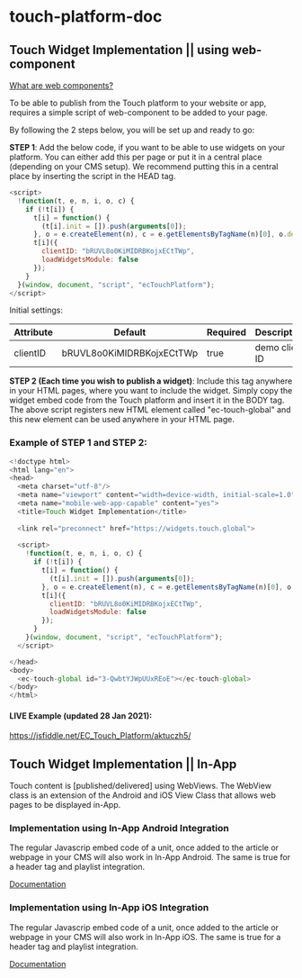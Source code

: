 # touch-platform-doc

## Touch Widget Implementation || using web-component

[What are web components?](https://www.webcomponents.org/introduction) 

To be able to publish from the Touch platform to your website or app, requires a simple script of web-component to be added to your page.

By following the 2 steps below, you will be set up and ready to go:

**STEP 1**: Add the below code, if you want to be able to use widgets on your platform. You can either add this per page or put it in a central place (depending on your CMS setup).  We recommend putting this in a central place by inserting the script in the HEAD tag.

```javascript
<script>
  !function(t, e, n, i, o, c) {
    if (!t[i]) {
      t[i] = function() {
        (t[i].init = []).push(arguments[0]);
      }, o = e.createElement(n), c = e.getElementsByTagName(n)[0], o.defer = 1, o.async = 1, o.src = "https://widgets.touch.global/sdk/index.js", c.parentNode.insertBefore(o, c);
      t[i]({
        clientID: "bRUVL8o0KiMIDRBKojxECtTWp",
        loadWidgetsModule: false
      });
    }
  }(window, document, "script", "ecTouchPlatform");
</script>
```
Initial settings:

Attribute | Default | Required | Description
------------ | ------------- | ------------- | -------------
clientID | bRUVL8o0KiMIDRBKojxECtTWp | true | demo client ID

**STEP 2 (Each time you wish to publish a widget)**: Include this tag anywhere in your HTML pages, where you want to include the widget. Simply copy the widget embed code from the Touch platform and insert it in the BODY tag. The above script registers new HTML element called "ec-touch-global" and this new element can be used anywhere in your HTML page.
  
### Example of STEP 1 and STEP 2: ###

```javascript
<!doctype html>
<html lang="en">
<head>
  <meta charset="utf-8"/>
  <meta name="viewport" content="width=device-width, initial-scale=1.0"/>
  <meta name="mobile-web-app-capable" content="yes">
  <title>Touch Widget Implementation</title>
    
  <link rel="preconnect" href="https://widgets.touch.global">
  
  <script>
    !function(t, e, n, i, o, c) {
      if (!t[i]) {
        t[i] = function() {
          (t[i].init = []).push(arguments[0]);
        }, o = e.createElement(n), c = e.getElementsByTagName(n)[0], o.defer = 1, o.async = 1, o.src = "https://widgets.touch.global/sdk/index.js", c.parentNode.insertBefore(o, c);
        t[i]({
          clientID: "bRUVL8o0KiMIDRBKojxECtTWp",
          loadWidgetsModule: false
        });
      }
    }(window, document, "script", "ecTouchPlatform");
  </script>

</head>
<body>
  <ec-touch-global id="3-QwbtYJWpUUxREoE"></ec-touch-global>
</body>
</html>
```
#### LIVE Example (updated 28 Jan 2021): ###
https://jsfiddle.net/EC_Touch_Platform/aktuczh5/

## Touch Widget Implementation || In-App

Touch content is [published/delivered] using WebViews. The WebView class is an extension of the Android and iOS View Class that allows web pages to be displayed in-App.

### Implementation using In-App Android Integration

The regular Javascrip embed code of a unit, once added to the article or webpage in your CMS will also work in In-App Android. The same is true for a header tag and playlist integration.

[Documentation](https://github.com/Engagecraft-Solutions/touch-platform-sdk-android) 

### Implementation using In-App iOS Integration

The regular Javascrip embed code of a unit, once added to the article or webpage in your CMS will also work in In-App iOS. The same is true for a header tag and playlist integration.

[Documentation](https://github.com/Engagecraft-Solutions/touch-platform-widgets-ios) 

